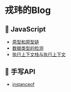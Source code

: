 # 戎玮的Blog

## 🐷 JavaScript
- [原型和原型链](https://github.com/pengyw97/Blog/issues/1)
- [数据类型的检测](https://github.com/pengyw97/Blog/issues/2)
- [执行上下文栈与执行上下文](https://github.com/pengyw97/Blog/issues/4)

## 🐼 手写API
- [instanceof](https://github.com/pengyw97/Blog/issues/3)
